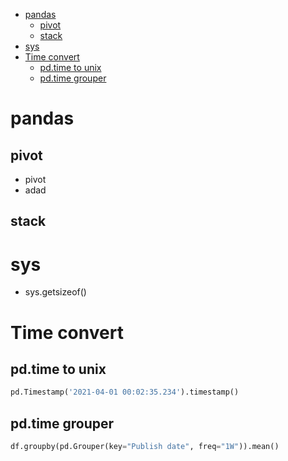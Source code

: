 - [pandas](#pandas)
  - [pivot](#pivot)
  - [stack](#stack)
- [sys](#sys)
- [Time convert](#time-convert)
  - [pd.time to unix](#pdtime-to-unix)
  - [pd.time grouper](#pdtime-grouper)


# pandas

## pivot 
- pivot
- adad

## stack

# sys
- sys.getsizeof()

# Time convert
## pd.time to unix
```python
pd.Timestamp('2021-04-01 00:02:35.234').timestamp()
```


## pd.time grouper
```python
df.groupby(pd.Grouper(key="Publish date", freq="1W")).mean()
```